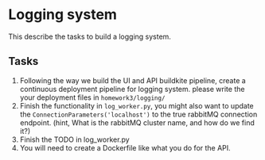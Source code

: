 # Logging system
This describe the tasks to build a logging system.

## Tasks
1. Following the way we build the UI and API buildkite pipeline, create a continuous deployment pipeline
for logging system. please write the your deployment files in `homework3/logging/`
2. Finish the functionality in `log_worker.py`, you might also want to update the `ConnectionParameters('localhost')`
to the true rabbitMQ connection endpoint. (hint, What is the rabbitMQ cluster name, and how do we find it?)
3. Finish the TODO in log_worker.py
4. You will need to create a Dockerfile like what you do for the API.